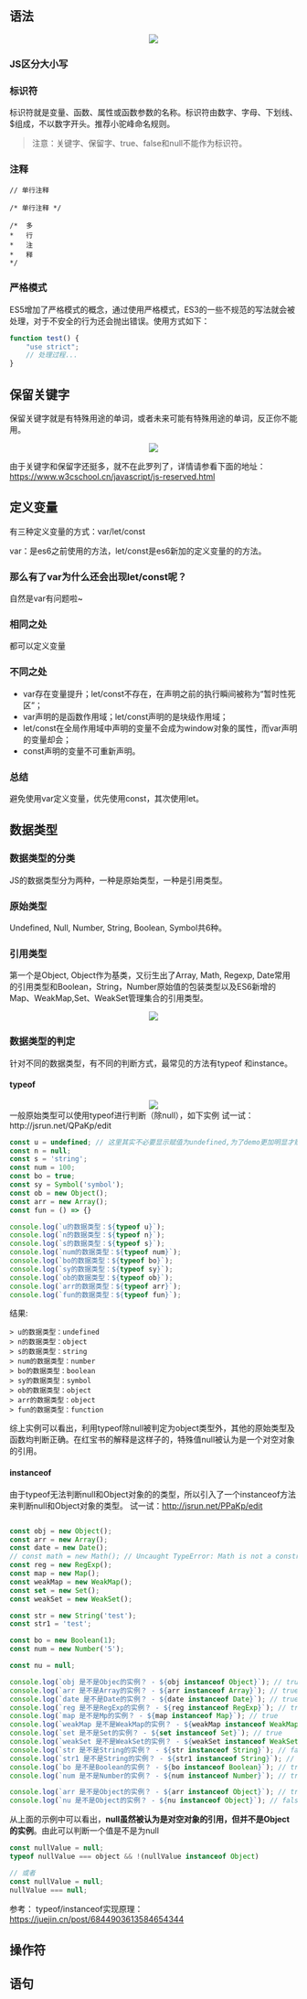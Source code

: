 ## 语法
<div style="text-align: center"><img src="./assets/语法.png" ></div>

### JS区分大小写

### 标识符
标识符就是变量、函数、属性或函数参数的名称。标识符由数字、字母、下划线、$组成，不以数字开头。推荐小驼峰命名规则。

> 注意：关键字、保留字、true、false和null不能作为标识符。

### 注释
```
// 单行注释

/* 单行注释 */

/*  多
*   行
*   注
*   释
*/
```

### 严格模式
ES5增加了严格模式的概念，通过使用严格模式，ES3的一些不规范的写法就会被处理，对于不安全的行为还会抛出错误。使用方式如下：
```javascript
function test() {
    "use strict";
    // 处理过程...
}
```


## 保留关键字
保留关键字就是有特殊用途的单词，或者未来可能有特殊用途的单词，反正你不能用。
<div style="text-align: center"><img src="./assets/JS保留字.jpg" ></div>

由于关键字和保留字还挺多，就不在此罗列了，详情请参看下面的地址：
https://www.w3cschool.cn/javascript/js-reserved.html


## 定义变量

有三种定义变量的方式：var/let/const

var：是es6之前使用的方法，let/const是es6新加的定义变量的的方法。

### 那么有了var为什么还会出现let/const呢？
自然是var有问题啦~

### 相同之处
都可以定义变量

### 不同之处
* var存在变量提升；let/const不存在，在声明之前的执行瞬间被称为“暂时性死区”；
* var声明的是函数作用域；let/const声明的是块级作用域；
* let/const在全局作用域中声明的变量不会成为window对象的属性，而var声明的变量却会；
* const声明的变量不可重新声明。

### 总结
避免使用var定义变量，优先使用const，其次使用let。

## 数据类型

### 数据类型的分类

JS的数据类型分为两种，一种是原始类型，一种是引用类型。

### 原始类型
Undefined, Null, Number, String, Boolean, Symbol共6种。
### 引用类型
第一个是Object, Object作为基类，又衍生出了Array, Math, Regexp, Date常用的引用类型和Boolean，String，Number原始值的包装类型以及ES6新增的Map、WeakMap,Set、WeakSet管理集合的引用类型。
<div style="text-align: center"><img src="./assets/JS数据类型概述.jpg" ></div>

### 数据类型的判定
针对不同的数据类型，有不同的判断方式，最常见的方法有typeof 和instance。

#### typeof
<div style="text-align: center"><img src="./assets/typeof.jpg" ></div>
一般原始类型可以使用typeof进行判断（除null），如下实例
试一试：http://jsrun.net/QPaKp/edit

```javascript
const u = undefined; // 这里其实不必要显示赋值为undefined,为了demo更加明显才赋值
const n = null;
const s = 'string';
const num = 100;
const bo = true;
const sy = Symbol('symbol');
const ob = new Object();
const arr = new Array();
const fun = () => {}

console.log(`u的数据类型：${typeof u}`);
console.log(`n的数据类型：${typeof n}`);
console.log(`s的数据类型：${typeof s}`);
console.log(`num的数据类型：${typeof num}`);
console.log(`bo的数据类型：${typeof bo}`);
console.log(`sy的数据类型：${typeof sy}`);
console.log(`ob的数据类型：${typeof ob}`);
console.log(`arr的数据类型：${typeof arr}`);
console.log(`fun的数据类型：${typeof fun}`);
```

结果:

```
> u的数据类型：undefined
> n的数据类型：object
> s的数据类型：string
> num的数据类型：number
> bo的数据类型：boolean
> sy的数据类型：symbol
> ob的数据类型：object
> arr的数据类型：object
> fun的数据类型：function
```
综上实例可以看出，利用typeof除null被判定为object类型外，其他的原始类型及函数均判断正确。在红宝书的解释是这样子的，特殊值null被认为是一个对空对象的引用。

#### instanceof

由于typeof无法判断null和Object对象的的类型，所以引入了一个instanceof方法来判断null和Object对象的类型。
试一试：http://jsrun.net/PPaKp/edit

```javascript

const obj = new Object();
const arr = new Array();
const date = new Date();
// const math = new Math(); // Uncaught TypeError: Math is not a constructor
const reg = new RegExp();
const map = new Map();
const weakMap = new WeakMap();
const set = new Set();
const weakSet = new WeakSet();

const str = new String('test');
const str1 = 'test';

const bo = new Boolean(1);
const num = new Number('5');

const nu = null;

console.log(`obj 是不是Objec的实例？ - ${obj instanceof Object}`); // true
console.log(`arr 是不是Array的实例？ - ${arr instanceof Array}`); // true
console.log(`date 是不是Date的实例？ - ${date instanceof Date}`); // true
console.log(`reg 是不是RegExp的实例？ - ${reg instanceof RegExp}`); // true
console.log(`map 是不是Mp的实例？ - ${map instanceof Map}`); // true
console.log(`weakMap 是不是WeakMap的实例？ - ${weakMap instanceof WeakMap}`); // true
console.log(`set 是不是Set的实例？ - ${set instanceof Set}`); // true
console.log(`weakSet 是不是WeakSet的实例？ - ${weakSet instanceof WeakSet}`); // true
console.log(`str 是不是String的实例？ - ${str instanceof String}`); // false
console.log(`str1 是不是String的实例？ - ${str1 instanceof String}`); // true
console.log(`bo 是不是Boolean的实例？ - ${bo instanceof Boolean}`); // true
console.log(`num 是不是Number的实例？ - ${num instanceof Number}`); // true

console.log(`arr 是不是Object的实例？ - ${arr instanceof Object}`); // true
console.log(`nu 是不是Object的实例？ - ${nu instanceof Object}`); // false

```
从上面的示例中可以看出，**null虽然被认为是对空对象的引用，但并不是Object的实例**。由此可以判断一个值是不是为null

```javascript
const nullValue = null;
typeof nullValue === object && !(nullValue instanceof Object)

// 或者
const nullValue = null;
nullValue === null;
```

参考：
typeof/instanceof实现原理：https://juejin.cn/post/6844903613584654344

## 操作符


## 语句


